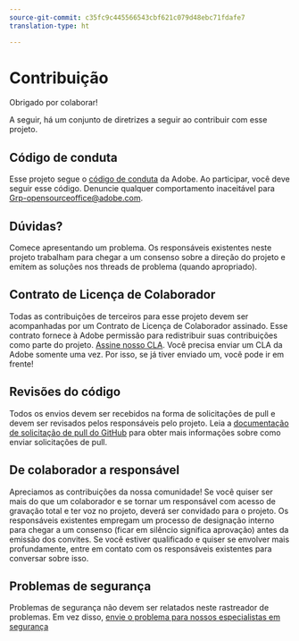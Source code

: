 ```yaml
---
source-git-commit: c35fc9c445566543cbf621c079d48ebc71fdafe7
translation-type: ht

---
```

# Contribuição

Obrigado por colaborar!

A seguir, há um conjunto de diretrizes a seguir ao contribuir com esse projeto.

## Código de conduta

Esse projeto segue o [código de conduta](code-of-conduct.md) da Adobe. Ao participar, você 
deve seguir esse código. Denuncie qualquer comportamento inaceitável para 
[Grp-opensourceoffice@adobe.com](mailto:Grp-opensourceoffice@adobe.com).

## Dúvidas?

Comece apresentando um problema. Os responsáveis existentes neste projeto trabalham para chegar a um
consenso sobre a direção do projeto e emitem as soluções nos threads
de problema (quando apropriado).

## Contrato de Licença de Colaborador

Todas as contribuições de terceiros para esse projeto devem ser acompanhadas por um Contrato de Licença de Colaborador
assinado. Esse contrato fornece à Adobe permissão para redistribuir suas contribuições
como parte do projeto. [Assine nosso CLA](https://opensource.adobe.com/cla.html). Você
precisa enviar um CLA da Adobe somente uma vez. Por isso, se já tiver enviado um,
você pode ir em frente!

## Revisões do código

Todos os envios devem ser recebidos na forma de solicitações de pull e devem ser revisados
pelos responsáveis pelo projeto. Leia a [documentação de solicitação de pull do GitHub](https://help.github.com/articles/about-pull-requests/)
para obter mais informações sobre como enviar solicitações de pull.

<!--
Lastly, please follow the [pull request template](PULL_REQUEST_TEMPLATE.md) when
submitting a pull request!
-->

## De colaborador a responsável

Apreciamos as contribuições da nossa comunidade! Se você quiser ser mais do que um colaborador
e se tornar um responsável com acesso de gravação total e ter voz no projeto, deverá
ser convidado para o projeto. Os responsáveis existentes empregam um processo de designação
interno para chegar a um consenso (ficar em silêncio significa aprovação) antes da emissão
dos convites. Se você estiver qualificado e quiser se envolver mais profundamente,
entre em contato com os responsáveis existentes para conversar sobre isso.

## Problemas de segurança

Problemas de segurança não devem ser relatados neste rastreador de problemas. Em vez disso, [envie o problema para nossos especialistas em segurança](https://helpx.adobe.com/br/security/alertus.html)
